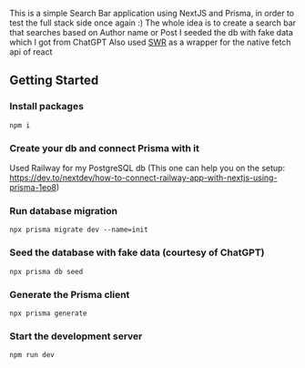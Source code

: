 This is a simple Search Bar application using NextJS and Prisma, in order to test the full stack side once again :)
The whole idea is to create a search bar that searches based on Author name or Post
I seeded the db with fake data which I got from ChatGPT
Also used [SWR](https://swr.vercel.app/) as a wrapper for the native fetch api of react

## Getting Started

### Install packages

```
npm i
```

### Create your db and connect Prisma with it

Used Railway for my PostgreSQL db
(This one can help you on the setup:
https://dev.to/nextdev/how-to-connect-railway-app-with-nextjs-using-prisma-1eo8)

### Run database migration

```
npx prisma migrate dev --name=init
```

### Seed the database with fake data (courtesy of ChatGPT)

```
npx prisma db seed
```

### Generate the Prisma client

```
npx prisma generate
```

### Start the development server

```
npm run dev
```
